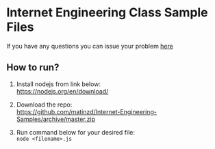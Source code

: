 # Internet Engineering Class Sample Files

If you have any questions you can issue your problem [here](https://github.com/matinzd/Internet-Engineering-Samples/issues) 

## How to run?

1. Install nodejs from link below:   
    https://nodejs.org/en/download/

2. Download the repo:   
    https://github.com/matinzd/Internet-Engineering-Samples/archive/master.zip

4. Run command below for your desired file:   
    ```node <filename>.js```